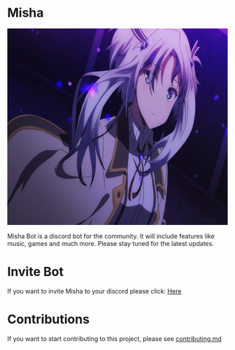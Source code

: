 # Misha

<p align="center">
	<img src="assets/misha.png" width="1000" height="450">
</p>

Misha Bot is a discord bot for the community. It will include features like music, games and much more. 
Please stay tuned for the latest updates.

# Invite Bot
If you want to invite Misha to your discord please click: [Here](#)

# Contributions
If you want to start contributing to this project, please see [contributing.md](CONTRIBUTING.md)
